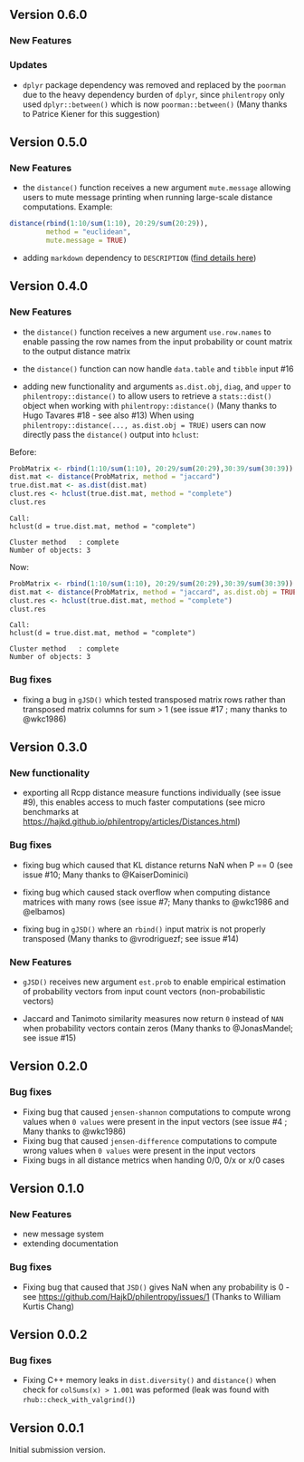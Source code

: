 ## Version 0.6.0

### New Features

### Updates
- `dplyr` package dependency was removed and replaced by the `poorman`
due to the heavy dependency burden of `dplyr`, since `philentropy`
only used `dplyr::between()` which is now `poorman::between()` (Many thanks to Patrice Kiener for this suggestion)


## Version 0.5.0

### New Features

- the `distance()` function receives a new argument `mute.message` allowing users to mute  message printing when running large-scale distance computations.
Example:

```r
distance(rbind(1:10/sum(1:10), 20:29/sum(20:29)), 
         method = "euclidean", 
         mute.message = TRUE)
```

- adding `markdown` dependency to `DESCRIPTION` ([find details here](https://github.com/yihui/knitr/issues/1864))

## Version 0.4.0

### New Features

- the `distance()` function receives a new argument `use.row.names` to enable passing the row names from the input probability or count matrix to the output distance matrix

- the `distance()` function can now handle `data.table` and `tibble` input #16

- adding new functionality and arguments `as.dist.obj`, `diag`, and `upper` to `philentropy::distance()` to allow users to retrieve a `stats::dist()` object when working with `philentropy::distance()` (Many thanks to Hugo Tavares #18 - see also #13)
When using `philentropy::distance(..., as.dist.obj = TRUE)` users can now directly pass the `distance()` output into `hclust`:

Before:
```r
ProbMatrix <- rbind(1:10/sum(1:10), 20:29/sum(20:29),30:39/sum(30:39))
dist.mat <- distance(ProbMatrix, method = "jaccard")
true.dist.mat <- as.dist(dist.mat)
clust.res <- hclust(true.dist.mat, method = "complete")
clust.res
```

```
Call:
hclust(d = true.dist.mat, method = "complete")

Cluster method   : complete 
Number of objects: 3 
```

Now:

```r
ProbMatrix <- rbind(1:10/sum(1:10), 20:29/sum(20:29),30:39/sum(30:39))
dist.mat <- distance(ProbMatrix, method = "jaccard", as.dist.obj = TRUE)
clust.res <- hclust(true.dist.mat, method = "complete")
clust.res
```

```
Call:
hclust(d = true.dist.mat, method = "complete")

Cluster method   : complete 
Number of objects: 3 
```

### Bug fixes

- fixing a bug in `gJSD()` which tested transposed matrix rows rather than transposed matrix columns for sum > 1 (see issue #17 ; many thanks to @wkc1986)

## Version 0.3.0

### New functionality
- exporting all Rcpp distance measure functions individually (see issue #9), this
enables access to much faster computations (see micro benchmarks at https://hajkd.github.io/philentropy/articles/Distances.html)

### Bug fixes

- fixing bug which caused that KL distance returns NaN when P == 0 (see issue #10; Many thanks to @KaiserDominici)

- fixing bug which caused stack overflow when computing distance matrices with many rows (see issue #7; Many thanks to @wkc1986 and @elbamos)

- fixing bug in `gJSD()` where an `rbind()` input matrix is not properly transposed (Many thanks to @vrodriguezf; see issue #14) 


### New Features

- `gJSD()` receives new argument `est.prob` to enable empirical estimation of probability vectors from input count vectors (non-probabilistic vectors) 

- Jaccard and Tanimoto similarity measures now return `0` instead of `NAN` when probability vectors contain zeros (Many thanks to @JonasMandel; see issue #15)


## Version 0.2.0

### Bug fixes
- Fixing bug that caused `jensen-shannon` computations to compute wrong values when `0 values` were present in the input vectors (see issue #4 ; Many thanks to @wkc1986)
- Fixing bug that caused `jensen-difference` computations to compute wrong values when `0 values` were present in the input vectors
- Fixing bugs in all distance metrics when handing 0/0, 0/x or x/0 cases

## Version 0.1.0

### New Features

- new message system
- extending documentation

### Bug fixes

- Fixing bug that caused that `JSD()` gives NaN when any probability is 0 - see https://github.com/HajkD/philentropy/issues/1 (Thanks to William Kurtis Chang)

## Version 0.0.2

### Bug fixes

- Fixing C++ memory leaks in `dist.diversity()` and `distance()` when check for `colSums(x) > 1.001` was peformed (leak was found with `rhub::check_with_valgrind()`)

## Version 0.0.1

Initial submission version.
